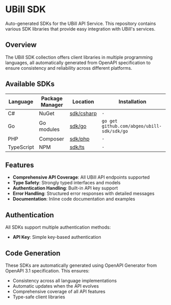 # UBill SDK

Auto-generated SDKs for the UBill API Service. This repository contains various SDK libraries that provide easy
integration with UBill's services.

## Overview

The UBill SDK collection offers client libraries in multiple programming languages, all automatically generated from
OpenAPI specification to ensure consistency and reliability across different platforms.

## Available SDKs

| Language   | Package Manager | Location                   | Installation                               |
|------------|-----------------|----------------------------|--------------------------------------------|
| C#         | NuGet           | [sdk/csharp](./sdk/csharp) | `-`                                        |
| Go         | Go modules      | [sdk/go](./sdk/go)         | `go get github.com/abgeo/ubill-sdk/sdk/go` |
| PHP        | Composer        | [sdk/php](./sdk/php)       | `-`                                        |
| TypeScript | NPM             | [sdk/ts](./sdk/ts)         | `-`                                        |

## Features

- **Comprehensive API Coverage**: All UBill API endpoints supported
- **Type Safety**: Strongly typed interfaces and models
- **Authentication Handling**: Built-in API key support
- **Error Handling**: Structured error responses with detailed messages
- **Documentation**: Inline code documentation and examples

## Authentication

All SDKs support multiple authentication methods:

- **API Key**: Simple key-based authentication

## Code Generation

These SDKs are automatically generated using OpenAPI Generator from OpenAPI 3.1 specification. This ensures:

- Consistency across all language implementations
- Automatic updates when the API evolves
- Comprehensive coverage of all API features
- Type-safe client libraries

